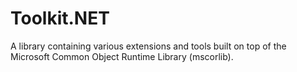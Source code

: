 # Toolkit.NET
A library containing various extensions and tools built on top of the Microsoft Common Object Runtime Library (mscorlib).
